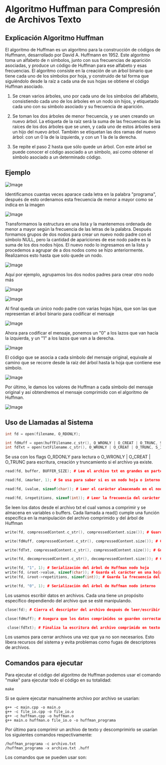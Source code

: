 ﻿# Algoritmo Huffman para Compresión de Archivos Texto
## Explicación Algoritmo Huffman
El algoritmo de Huffman es un algoritmo para la construcción de códigos de Huffmann, desarrollado por David A. Huffmann en 1952. 
Este algoritmo toma un alfabeto de n símbolos, junto con sus frecuencias de aparición asociadas, y produce un código de Huffman para ese alfabeto y esas frecuencias.
El algoritmo consiste en la creación de un árbol binario que tiene cada uno de los símbolos por hoja, y construido de tal forma que siguiéndolo desde la raíz a cada una de sus hojas se obtiene el código Huffman asociado.

1. Se crean varios árboles, uno por cada uno de los símbolos del alfabeto, consistiendo cada uno de los árboles en un nodo sin hijos, y etiquetado cada uno con su símbolo asociado y su frecuencia de aparición.
   
2. Se toman los dos árboles de menor frecuencia, y se unen creando un nuevo árbol. La etiqueta de la raíz será la suma de las frecuencias de las raíces de los dos árboles que se unen, y cada uno de estos árboles será un hijo del nuevo árbol. También se etiquetan las dos ramas del nuevo árbol: con un 0 la de la izquierda, y con un 1 la de la derecha.
   
3. Se repite el paso 2 hasta que sólo quede un árbol. Con este árbol se puede conocer el código asociado a un símbolo, así como obtener el símbolo asociado a un determinado código.

## Ejemplo
![Image](https://github.com/user-attachments/assets/9907ee41-14e0-48c8-8d99-27e857477dfc)

Identificamos cuantas veces aparace cada letra en la palabra "programa", después de esto ordenamos esta frecuencia de menor a mayor como se indica en la imagen

![Image](https://github.com/user-attachments/assets/bb95b3cb-89e3-4d9c-96f1-658cc4cc68d4)

Transformamos la estructura en una lista y la mantenemos ordenada de menor a mayor según la frecuencia de las letras de la palabra. Después formamos grupos de dos nodos para crear un nuevo nodo padre con el símbolo NULL, pero la cantidad de apariciones de ese nodo padre es la suma de los dos nodos hijos. El nuevo nodo lo ingresamos en la lista y procedemos a agrupar de a dos nodos como se hizo anteriormente. Realizamos esto hasta que solo quede un nodo.

![Image](https://github.com/user-attachments/assets/94c4d047-2814-4559-81a4-65df1bc35448)

Aquí por ejemplo, agrupamos los dos nodos padres para crear otro nodo más

![Image](https://github.com/user-attachments/assets/fef231d9-7f53-4cb4-9403-4e5a57d75219)

![Image](https://github.com/user-attachments/assets/adfc7b47-adea-4938-ae9e-2ff749f7263b)

Al final queda un único nodo padre con varias hojas hijas, que son las que representan el árbol binario para codificar el mensaje

![Image](https://github.com/user-attachments/assets/d9b43dc4-8960-4328-92ef-0262119f3a46)

Ahora para codificar el mensaje, ponemos un "0" a los lazos que van hacía la izquierda, y un "1" a los lazos que van a la derecha.

![Image](https://github.com/user-attachments/assets/c4a2e36f-d0dd-45f8-a76d-63e495d6503d)

El código que se asocia a cada símbolo del mensaje original, equivale al camino que se recorre desde la raiz del árbol hasta la hoja que contiene ese símbolo.

![Image](https://github.com/user-attachments/assets/9354b862-a0e5-49cf-8f3a-c21409b9c5ae)

Por último, le damos los valores de Huffman a cada símbolo del mensaje original y así obtendremos el mensaje comprimido con el algoritmo de Huffman.

![Image](https://github.com/user-attachments/assets/a92459ea-837a-49b1-adaa-ba1b73c472ab)
## Uso de Llamadas al Sistema

```cpp
int fd = open(filename, O_RDONLY);

int fdHuff = open(huffFilename.c_str(), O_WRONLY | O_CREAT | O_TRUNC, S_IRUSR | S_IWUSR);
int fdTxt = open(txtFilename.c_str(), O_WRONLY | O_CREAT | O_TRUNC, S_IRUSR | S_IWUSR);
```

Se usa con los flags O_RDONLY para lectura o O_WRONLY | O_CREAT | O_TRUNC para escritura, creación y truncamiento si el archivo ya existe.

```cpp
read(fd, buffer, BUFFER_SIZE); # Lee el archivo txt en grandes en partes

read(fd, &marker, 1); # Se usa para saber si es un nodo hoja o interno

read(fd, &value, sizeof(char)); # Leer el carácter almacenado en el nodo hoja

read(fd, &repetitions, sizeof(int)); # Leer la frecuencia del carácter
```

Se leen los datos desde el archivo txt el cual vamos a comprimir y se almacena en variables o buffers. Cada llamada a read() cumple una función específica en la manipulación del archivo comprimido y del árbol de Huffman

```cpp
write(fd, compressedContent.c_str(), compressedContent.size()); # Guarda la versión comprimida del archivo

write(fdHuff, compressedContent.c_str(), compressedContent.size()); # Guarda la versión comprimida en .huff

write(fdTxt, compressedContent.c_str(), compressedContent.size()); # Guarda la versión comprimida en .txt

write(fd, decompressedContent.c_str(), decompressedContent.size()); # Guarda el texto original

write(fd, "1", 1); # Serialización del árbol de Huffman nodo hoja
write(fd, &root->value, sizeof(char)); # Guarda el carácter en una hoja
write(fd, &root->repetitions, sizeof(int)); # Guarda la frecuencia del carácter

write(fd, "0", 1); # Serialización del árbol de Huffman nodo interno 
```
Los usamos escribir datos en archivos. Cada una tiene un propósito específico dependiendo del archivo que se esté manipulando. 
```cpp
close(fd); # Cierra el descriptor del archivo después de leer/escribir

close(fdHuff); # Asegura que los datos comprimidos se guarden correctamente

 close(fdTxt); # Finaliza la escritura del archivo comprimido en texto
```

Los usamos para cerrar archivos una vez que ya no son necesarios. Esto libera recursos del sistema y evita problemas como fugas de descriptores de archivos.

## Comandos para ejecutar
Para ejecutar el código del algoritmo de Huffman podemos usar el comando "make" para ejecutar todo el código en su totalidad:

`make`

Si se quiere ejecutar manualmente archivo por archivo se usarían:

```
g++ -c main.cpp -o main.o
g++ -c file_io.cpp -o file_io.o
g++ -c huffman.cpp -o huffman.o
g++ main.o huffman.o file_io.o -o huffman_programa
```

Por último para comprimir un archivo de texto y descomprimirlo se usarían los siguientes comandos respectivamente:

```
/huffman_programa -c archivo.txt 
/huffman_programa -x archivo.txt .huff
```

Los comandos que se pueden usar son:



